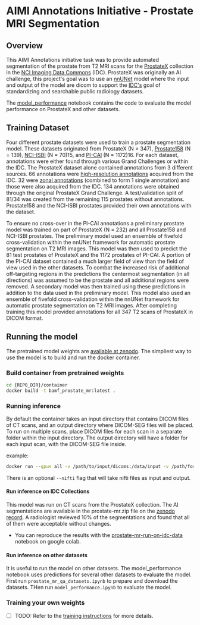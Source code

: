 # AIMI Annotations Initiative - Prostate MRI Segmentation

## Overview

This AIMI Annotations initiative task was to provide automated segmentation of the prostate from T2 MRI scans for the [ProstateX](https://wiki.cancerimagingarchive.net/pages/viewpage.action?pageId=23691656) collection in the [NCI Imaging Data Commons](https://portal.imaging.datacommons.cancer.gov/) (IDC). ProstateX was originally an AI challenge, this project's goal was to use an [nnUNet](https://github.com/MIC-DKFZ/nnUNet/tree/nnunetv1) model where the input and output of the model are dicom to support the [IDC's](https://portal.imaging.datacommons.cancer.gov/) goal of standardizing and searchable public radiology datasets.

The [model_performance](model_performance.ipynb) notebook contains the code to evaluate the model performance on ProstateX and other datasets.

## Training Dataset

Four different prostate datasets were used to train a prostate segmentation model. These datasets originated from ProstateX (N = 347), [Prostate158](https://github.com/kbressem/prostate158) (N = 139), [NCI-ISBI](https://wiki.cancerimagingarchive.net/pages/viewpage.action?pageId=21267207) (N = 70)15, and [PI-CAI](https://pi-cai.grand-challenge.org/PI-CAI/) (N = 1172)16. For each dataset, annotations were either found through various Grand Challenges or within the IDC. The ProstateX dataset alone contained annotations from 3 different sources. 66 annotations were [high-resolution annotations](https://wiki.cancerimagingarchive.net/pages/viewpage.action?pageId=61080779) acquired from the IDC. 32 were [zonal annotations](https://wiki.cancerimagingarchive.net/pages/viewpage.action?pageId=70230177) (combined to form 1 single annotation) and those were also acquired from the IDC. 134 annotations were obtained through the original ProstateX Grand Challenge. A test/validation split of 81/34 was created from the remaining 115 prostates without annotations. Prostate158 and the NCI-ISBI prostates provided their own annotations with the dataset.

To ensure no cross-over in the PI-CAI annotations a preliminary prostate model was trained on part of ProstateX (N = 232) and all Prostate158 and NCI-ISBI prostates. The preliminary model used an ensemble of fivefold cross-validation within the nnUNet framework for automatic prostate segmentation on T2 MRI images. This model was then used to predict the 81 test prostates of ProstateX and the 1172 prostates of PI-CAI. A portion of the PI-CAI dataset contained a much larger field of view than the field of view used in the other datasets. To combat the increased risk of additional off-targeting regions in the predictions the centermost segmentation (in all directions) was assumed to be the prostate and all additional regions were removed. A secondary model was then trained using these predictions in addition to the data used in the preliminary model. This model also used an ensemble of fivefold cross-validation within the nnUNet framework for automatic prostate segmentation on T2 MRI images. After completing training this model provided annotations for all 347 T2 scans of ProstateX in DICOM format.

## Running the model

The pretrained model weights are [available at zenodo](https://doi.org/10.5281/zenodo.8290092). The simpliest way to use the model is to build and run the docker container.

### Build container from pretrained weights

```bash
cd {REPO_DIR}/container
docker build -t bamf_prostate_mr:latest .
```

### Running inference

By default the container takes an input directory that contains DICOM files of CT scans, and an output directory where DICOM-SEG files will be placed. To run on multiple scans, place DICOM files for each scan in a separate folder within the input directory. The output directory will have a folder for each input scan, with the DICOM-SEG file inside.

example:

```bash
docker run --gpus all -v /path/to/input/dicoms:/data/input -v /path/for/output/dicoms:/data/output bamf_prostate_mr:latest
```

There is an optional `--nifti` flag that will take nifti files as input and output.

#### Run inference on IDC Collections

This model was run on CT scans from the ProstateX collection. The AI segmentations are available in the prostate-mr.zip file on the [zenodo record](https://doi.org/10.5281/zenodo.8345959). A radiologist reviewed 10% of the segmentations and found that all of them were acceptable without changes.

- You can reproduce the results with the [prostate-mr-run-on-idc-data](prostate-mr-run-on-idc-data.ipynb) notebook on google colab.

#### Run inference on other datasets

It is useful to run the model on other datasets. The model_performance notebook uses predictions for several other datasets to evaluate the model. First run `prostate_mr_qa_datasets.ipynb` to prepare and download the datasets. THen run `model_performance.ipynb` to evaluate the model.

### Training your own weights

- [ ] TODO: Refer to the [training instructions](training.md) for more details.
